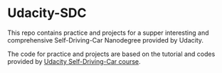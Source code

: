 # Udacity-SDC

This repo contains practice and projects for a supper interesting and comprehensive Self-Driving-Car Nanodegree provided by Udacity.

The code for practice and projects are based on the tutorial and codes provided by [Udacity Self-Driving-Car course](https://www.udacity.com/course/self-driving-car-engineer-nanodegree--nd013).
